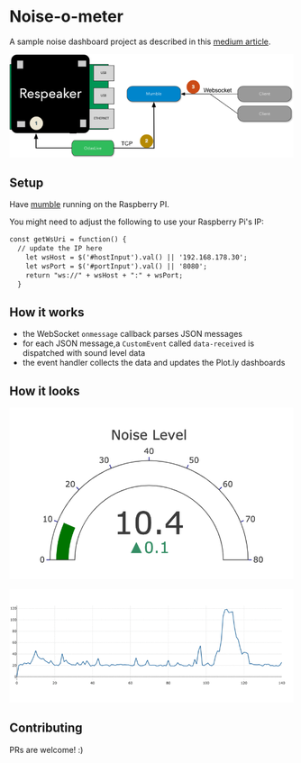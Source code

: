 # Noise-o-meter

A sample noise dashboard project as described in this [medium article](https://medium.com/homeday/building-a-noise-level-dashboard-for-your-office-with-a-raspberry-pi-71360ee1ff46?sk=652de93b0eaf5361133f5638970cfde7).

![the mumble diagram](doc/mumble_diagram.png)

## Setup

Have [mumble](https://github.com/yurivm/mumble) running on the Raspberry PI.

You might need to adjust the following to use your Raspberry Pi's IP:

```
const getWsUri = function() {
  // update the IP here
    let wsHost = $('#hostInput').val() || '192.168.178.30';
    let wsPort = $('#portInput').val() || '8080';
    return "ws://" + wsHost + ":" + wsPort;
  }
```

## How it works

- the WebSocket `onmessage` callback parses JSON messages
- for each JSON message,a `CustomEvent` called `data-received` is dispatched with sound level data
- the event handler collects the data and updates the Plot.ly dashboards


## How it looks

![the noise meter](doc/noise_o_meter.png)

![time series](doc/noise_graph_800.gif)

## Contributing

PRs are welcome! :)
